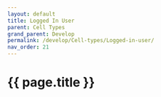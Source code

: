 ```yaml
---
layout: default
title: Logged In User
parent: Cell Types
grand_parent: Develop
permalink: /develop/Cell-types/Logged-in-user/
nav_order: 21
---
```


# {{ page.title }}